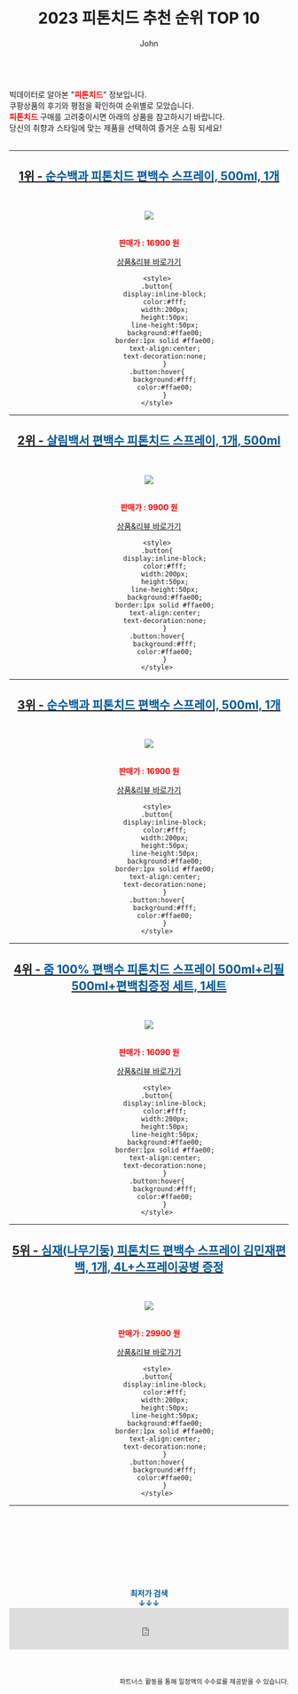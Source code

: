 ﻿---
layout: post
title:  "2023 피톤치드 추천 순위 TOP 10"
author: John
categories: [ 생활/건강 ]
tags: [ 피톤치드, 피톤치드 뜻, 피톤치드 효능, 피톤치드 스프레이, 피톤치드 부작용, 피톤치드 나무, 피톤치드 향, 피톤치드 효과, 피톤치드 영어로, 피톤치드 연무기 ]
image: https://static.coupangcdn.com/image/retail/images/7973375373853176-8749448e-567f-45ff-b28b-be6ea28c0b47.png 
description: "2023 피톤치드 추천 순위 TOP 10 관련 상품으로 가장 고객 선호도가 높은 제품입니다."
toc: true
toc_sticky: true
---

<br>
빅데이터로 알아본 "<b><font color='#ff0000'>피톤치드</font></b>" 정보입니다.
<br>
쿠팡상품의 후기와 평점을 확인하여 순위별로 모았습니다.
<br>
<b><font color='#ff0000'>피톤치드</font></b>  구매를 고려중이시면 아래의 상품을 참고하시기 바랍니다.
<br>
당신의 취향과 스타일에 맞는 제품을 선택하여 즐거운 쇼핑 되세요!
<br><br>
<hr>
<p>
    
<center><h2><a href="https://link.coupang.com/re/AFFSDP?lptag=AF7307611&pageKey=5072328699&itemId=11142548949&vendorItemId=70471050510&traceid=V0-153-3bf9c255ad391175&requestid=20230226133015130232296" target="_blank"><b>1위 - <font color='#01579B'>순수백과 피톤치드 편백수 스프레이, 500ml, 1개</font></b></a></h2><br>

<a href="https://link.coupang.com/re/AFFSDP?lptag=AF7307611&pageKey=5072328699&itemId=11142548949&vendorItemId=70471050510&traceid=V0-153-3bf9c255ad391175&requestid=20230226133015130232296" target="_blank"><img src="https://static.coupangcdn.com/image/retail/images/7973375373853176-8749448e-567f-45ff-b28b-be6ea28c0b47.png"></a><br><br>

<b><font color='#ff0000'>판매가 : 16900 원</font></b><br>

<a href="https://link.coupang.com/re/AFFSDP?lptag=AF7307611&pageKey=5072328699&itemId=11142548949&vendorItemId=70471050510&traceid=V0-153-3bf9c255ad391175&requestid=20230226133015130232296" target="_blank" class="button">상품&리뷰 바로가기</a><p>

        <style>
        .button{
            display:inline-block;
            color:#fff;
            width:200px;
            height:50px;
            line-height:50px;
            background:#ffae00;
            border:1px solid #ffae00;
            text-align:center;
            text-decoration:none;
            }
        .button:hover{
            background:#fff;
            color:#ffae00;
            }
        </style>

<hr>

<center><h2><a href="https://link.coupang.com/re/AFFSDP?lptag=AF7307611&pageKey=6267981389&itemId=12801681304&vendorItemId=80067688300&traceid=V0-153-25127ffb042462a4&requestid=20230226133015130232296" target="_blank"><b>2위 - <font color='#01579B'>살림백서 편백수 피톤치드 스프레이, 1개, 500ml</font></b></a></h2><br>

<a href="https://link.coupang.com/re/AFFSDP?lptag=AF7307611&pageKey=6267981389&itemId=12801681304&vendorItemId=80067688300&traceid=V0-153-25127ffb042462a4&requestid=20230226133015130232296" target="_blank"><img src="https://static.coupangcdn.com/image/retail/images/1322206980419908-96bb5b4e-906b-46ef-b564-c808d506f655.jpg"></a><br><br>

<b><font color='#ff0000'>판매가 : 9900 원</font></b><br>

<a href="https://link.coupang.com/re/AFFSDP?lptag=AF7307611&pageKey=6267981389&itemId=12801681304&vendorItemId=80067688300&traceid=V0-153-25127ffb042462a4&requestid=20230226133015130232296" target="_blank" class="button">상품&리뷰 바로가기</a><p>

        <style>
        .button{
            display:inline-block;
            color:#fff;
            width:200px;
            height:50px;
            line-height:50px;
            background:#ffae00;
            border:1px solid #ffae00;
            text-align:center;
            text-decoration:none;
            }
        .button:hover{
            background:#fff;
            color:#ffae00;
            }
        </style>

<hr>

<center><h2><a href="https://link.coupang.com/re/AFFSDP?lptag=AF7307611&pageKey=1998910815&itemId=3402085365&vendorItemId=71388710489&traceid=V0-153-f94475d495988a93&requestid=20230226133015130232296" target="_blank"><b>3위 - <font color='#01579B'>순수백과 피톤치드 편백수 스프레이, 500ml, 1개</font></b></a></h2><br>

<a href="https://link.coupang.com/re/AFFSDP?lptag=AF7307611&pageKey=1998910815&itemId=3402085365&vendorItemId=71388710489&traceid=V0-153-f94475d495988a93&requestid=20230226133015130232296" target="_blank"><img src="https://static.coupangcdn.com/image/retail/images/7973375373853176-8749448e-567f-45ff-b28b-be6ea28c0b47.png"></a><br><br>

<b><font color='#ff0000'>판매가 : 16900 원</font></b><br>

<a href="https://link.coupang.com/re/AFFSDP?lptag=AF7307611&pageKey=1998910815&itemId=3402085365&vendorItemId=71388710489&traceid=V0-153-f94475d495988a93&requestid=20230226133015130232296" target="_blank" class="button">상품&리뷰 바로가기</a><p>

        <style>
        .button{
            display:inline-block;
            color:#fff;
            width:200px;
            height:50px;
            line-height:50px;
            background:#ffae00;
            border:1px solid #ffae00;
            text-align:center;
            text-decoration:none;
            }
        .button:hover{
            background:#fff;
            color:#ffae00;
            }
        </style>

<hr>

<center><h2><a href="https://link.coupang.com/re/AFFSDP?lptag=AF7307611&pageKey=4666255884&itemId=5829294667&vendorItemId=73127639802&traceid=V0-153-296adeb2a29731a5&requestid=20230226133015130232296" target="_blank"><b>4위 - <font color='#01579B'>줌 100% 편백수 피톤치드 스프레이 500ml+리필500ml+편백칩증정 세트, 1세트</font></b></a></h2><br>

<a href="https://link.coupang.com/re/AFFSDP?lptag=AF7307611&pageKey=4666255884&itemId=5829294667&vendorItemId=73127639802&traceid=V0-153-296adeb2a29731a5&requestid=20230226133015130232296" target="_blank"><img src="https://static.coupangcdn.com/image/retail/images/1212457006519538-76e4eeb2-0bdd-4db6-bfe0-a92dbccb6107.jpg"></a><br><br>

<b><font color='#ff0000'>판매가 : 16090 원</font></b><br>

<a href="https://link.coupang.com/re/AFFSDP?lptag=AF7307611&pageKey=4666255884&itemId=5829294667&vendorItemId=73127639802&traceid=V0-153-296adeb2a29731a5&requestid=20230226133015130232296" target="_blank" class="button">상품&리뷰 바로가기</a><p>

        <style>
        .button{
            display:inline-block;
            color:#fff;
            width:200px;
            height:50px;
            line-height:50px;
            background:#ffae00;
            border:1px solid #ffae00;
            text-align:center;
            text-decoration:none;
            }
        .button:hover{
            background:#fff;
            color:#ffae00;
            }
        </style>

<hr>

<center><h2><a href="https://link.coupang.com/re/AFFSDP?lptag=AF7307611&pageKey=6418931882&itemId=13799620237&vendorItemId=81633354598&traceid=V0-153-51efc5ac9939cbe6&requestid=20230226133015130232296" target="_blank"><b>5위 - <font color='#01579B'>심재(나무기둥) 피톤치드 편백수 스프레이 김민재편백, 1개, 4L+스프레이공병 증정</font></b></a></h2><br>

<a href="https://link.coupang.com/re/AFFSDP?lptag=AF7307611&pageKey=6418931882&itemId=13799620237&vendorItemId=81633354598&traceid=V0-153-51efc5ac9939cbe6&requestid=20230226133015130232296" target="_blank"><img src="https://static.coupangcdn.com/image/vendor_inventory/eb35/bd4b18f0b561ef70db86c503840cf41378669cada6bf0415d12c29f1aa86.jpg"></a><br><br>

<b><font color='#ff0000'>판매가 : 29900 원</font></b><br>

<a href="https://link.coupang.com/re/AFFSDP?lptag=AF7307611&pageKey=6418931882&itemId=13799620237&vendorItemId=81633354598&traceid=V0-153-51efc5ac9939cbe6&requestid=20230226133015130232296" target="_blank" class="button">상품&리뷰 바로가기</a><p>

        <style>
        .button{
            display:inline-block;
            color:#fff;
            width:200px;
            height:50px;
            line-height:50px;
            background:#ffae00;
            border:1px solid #ffae00;
            text-align:center;
            text-decoration:none;
            }
        .button:hover{
            background:#fff;
            color:#ffae00;
            }
        </style>

<hr>

<br><br><br><br><br><br><br>
<center><b><font color='#01579B' size='medium'>최저가 검색<br>
↓↓↓</font></b></center>
<center><iframe src="https://coupa.ng/b1Tbjx" width="100%" height="75" frameborder="0" scrolling="no" referrerpolicy="unsafe-url"></iframe></center>
<br><br>
<p>
<small>
    <div align="right">파트너스 활동을 통해 일정액의 수수료를 제공받을 수 있습니다.</div>
</small>
</p>
